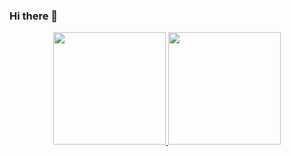### Hi there 👋

<p align="center">
  <a href="https://github.com/GergSzla">
    <img height="180em" src="https://github-readme-stats.vercel.app/api?username=GergSzla&count_private=true&show_icons=true&theme=radical&&include_all_commits=true"/>
            <img height="180em" src="https://github-readme-stats-eight-theta.vercel.app/api/top-langs/?username=GergSzla&layout=compact&langs_count=8&theme=radical"/>

  </a>
</p>
